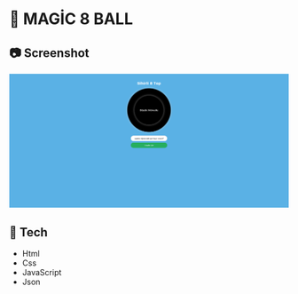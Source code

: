 # 📌 MAGİC 8 BALL

## 📷 Screenshot

![Uygulama Önizleme](img/sihirli_8_Top.png)

## 🚀 Tech

* Html
* Css
* JavaScript
* Json

